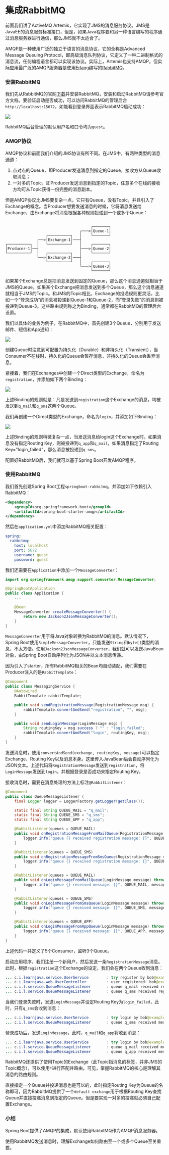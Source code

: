 # 集成RabbitMQ

前面我们讲了ActiveMQ Artemis，它实现了JMS的消息服务协议。JMS是JavaEE的消息服务标准接口，但是，如果Java程序要和另一种语言编写的程序通过消息服务器进行通信，那么JMS就不太适合了。

AMQP是一种使用广泛的独立于语言的消息协议，它的全称是Advanced Message Queuing Protocol，即高级消息队列协议，它定义了一种二进制格式的消息流，任何编程语言都可以实现该协议。实际上，Artemis也支持AMQP，但实际应用最广泛的AMQP服务器是使用[Erlang](https://www.erlang.org/)编写的[RabbitMQ](https://www.rabbitmq.com/)。

### 安装RabbitMQ

我们先从RabbitMQ的官网[下载](https://www.rabbitmq.com/download.html)并安装RabbitMQ，安装和启动RabbitMQ请参考官方文档。要验证启动是否成功，可以访问RabbitMQ的管理后台`http://localhost:15672`，如能看到登录界面表示RabbitMQ启动成功：

![](./集成RabbitMQ/1655533904021-9070d11a-b65f-4f9f-9ac8-14e5a67173fa.jpeg)

RabbitMQ后台管理的默认用户名和口令均为`guest`。

### AMQP协议

AMQP协议和前面我们介绍的JMS协议有所不同。在JMS中，有两种类型的消息通道：

1. 点对点的Queue，即Producer发送消息到指定的Queue，接收方从Queue收取消息；
2. 一对多的Topic，即Producer发送消息到指定的Topic，任意多个在线的接收方均可从Topic获得一份完整的消息副本。

但是AMQP协议比JMS要复杂一点，它只有Queue，没有Topic，并且引入了Exchange的概念。当Producer想要发送消息的时候，它将消息发送给Exchange，由Exchange将消息根据各种规则投递到一个或多个Queue：
```

                                      ┌───────┐
                                 ┌───>│Queue-1│
                  ┌──────────┐   │    └───────┘
              ┌──>│Exchange-1│───┤
┌──────────┐  │   └──────────┘   │    ┌───────┐
│Producer-1│──┤                  ├───>│Queue-2│
└──────────┘  │   ┌──────────┐   │    └───────┘
              └──>│Exchange-2│───┤
                  └──────────┘   │    ┌───────┐
                                 └───>│Queue-3│
                                      └───────┘
```
如果某个Exchange总是把消息发送到固定的Queue，那么这个消息通道就相当于JMS的Queue。如果某个Exchange把消息发送到多个Queue，那么这个消息通道就相当于JMS的Topic。和JMS的Topic相比，Exchange的投递规则更灵活，比如一个“登录成功”的消息被投递到Queue-1和Queue-2，而“登录失败”的消息则被投递到Queue-3。这些路由规则称之为Binding，通常都在RabbitMQ的管理后台设置。

我们以具体的业务为例子，在RabbitMQ中，首先创建3个Queue，分别用于发送邮件、短信和App通知：

![](./集成RabbitMQ/1655533904035-02beeaf6-ad9e-41be-a6f5-98aa7c155f3d.jpeg)

创建Queue时注意到可配置为持久化（Durable）和非持久化（Transient），当Consumer不在线时，持久化的Queue会暂存消息，非持久化的Queue会丢弃消息。

紧接着，我们在Exchanges中创建一个Direct类型的Exchange，命名为`registration`，并添加如下两个Binding：

![](./集成RabbitMQ/1655533903994-e1503bfe-31b7-4a9d-8aa5-0ca32e191c29.png)

上述Binding的规则就是：凡是发送到`registration`这个Exchange的消息，均被发送到`q_mail`和`q_sms`这两个Queue。

我们再创建一个Direct类型的Exchange，命名为`login`，并添加如下Binding：

![](./集成RabbitMQ/1655533904018-d7741cc6-b81c-405d-9fbb-26bbdf18a404.png)

上述Binding的规则稍微复杂一点，当发送消息给login这个Exchange时，如果消息没有指定Routing Key，则被投递到`q_app`和`q_mail`，如果消息指定了Routing Key="login_failed"，那么消息被投递到`q_sms`。

配置好RabbitMQ后，我们就可以基于Spring Boot开发AMQP程序。

### 使用RabbitMQ

我们首先创建Spring Boot工程`springboot-rabbitmq`，并添加如下依赖引入RabbitMQ：
```xml
<dependency>
    <groupId>org.springframework.boot</groupId>
    <artifactId>spring-boot-starter-amqp</artifactId>
</dependency>
```
然后在`application.yml`中添加RabbitMQ相关配置：
```yaml
spring:
  rabbitmq:
    host: localhost
    port: 5672
    username: guest
    password: guest
```
我们还需要在`Application`中添加一个`MessageConverter`：
```java
import org.springframework.amqp.support.converter.MessageConverter;

@SpringBootApplication
public class Application {
    ...

    @Bean
    MessageConverter createMessageConverter() {
        return new Jackson2JsonMessageConverter();
    }
}
```
`MessageConverter`用于将Java对象转换为RabbitMQ的消息。默认情况下，Spring Boot使用`SimpleMessageConverter`，只能发送`String`和`byte[]`类型的消息，不太方便。使用`Jackson2JsonMessageConverter`，我们就可以发送JavaBean对象，由Spring Boot自动序列化为JSON并以文本消息传递。

因为引入了starter，所有RabbitMQ相关的Bean均自动装配，我们需要在Producer注入的是`RabbitTemplate`：
```java
@Component
public class MessagingService {
    @Autowired
    RabbitTemplate rabbitTemplate;

    public void sendRegistrationMessage(RegistrationMessage msg) {
        rabbitTemplate.convertAndSend("registration", "", msg);
    }

    public void sendLoginMessage(LoginMessage msg) {
        String routingKey = msg.success ? "" : "login_failed";
        rabbitTemplate.convertAndSend("login", routingKey, msg);
    }
}
```
发送消息时，使用`convertAndSend(exchange, routingKey, message)`可以指定Exchange、Routing Key以及消息本身。这里传入JavaBean后会自动序列化为JSON文本。上述代码将`RegistrationMessage`发送到`registration`，将`LoginMessage`发送到`login`，并根据登录是否成功来指定Routing Key。

接收消息时，需要在消息处理的方法上标注`@RabbitListener`：
```java
@Component
public class QueueMessageListener {
    final Logger logger = LoggerFactory.getLogger(getClass());

    static final String QUEUE_MAIL = "q_mail";
    static final String QUEUE_SMS = "q_sms";
    static final String QUEUE_APP = "q_app";

    @RabbitListener(queues = QUEUE_MAIL)
    public void onRegistrationMessageFromMailQueue(RegistrationMessage message) throws Exception {
        logger.info("queue {} received registration message: {}", QUEUE_MAIL, message);
    }

    @RabbitListener(queues = QUEUE_SMS)
    public void onRegistrationMessageFromSmsQueue(RegistrationMessage message) throws Exception {
        logger.info("queue {} received registration message: {}", QUEUE_SMS, message);
    }

    @RabbitListener(queues = QUEUE_MAIL)
    public void onLoginMessageFromMailQueue(LoginMessage message) throws Exception {
        logger.info("queue {} received message: {}", QUEUE_MAIL, message);
    }

    @RabbitListener(queues = QUEUE_SMS)
    public void onLoginMessageFromSmsQueue(LoginMessage message) throws Exception {
        logger.info("queue {} received message: {}", QUEUE_SMS, message);
    }

    @RabbitListener(queues = QUEUE_APP)
    public void onLoginMessageFromAppQueue(LoginMessage message) throws Exception {
        logger.info("queue {} received message: {}", QUEUE_APP, message);
    }
}
```
上述代码一共定义了5个Consumer，监听3个Queue。

启动应用程序，我们注册一个新用户，然后发送一条`RegistrationMessage`消息。此时，根据`registration`这个Exchange的设定，我们会在两个Queue收到消息：
```java
... c.i.learnjava.service.UserService        : try register by bob@example.com...
... c.i.learnjava.web.UserController         : user registered: bob@example.com
... c.i.l.service.QueueMessageListener       : queue q_mail received registration message: [RegistrationMessage: email=bob@example.com, name=Bob, timestamp=1594559871495]
... c.i.l.service.QueueMessageListener       : queue q_sms received registration message: [RegistrationMessage: email=bob@example.com, name=Bob, timestamp=1594559871495]
```
当我们登录失败时，发送`LoginMessage`并设定Routing Key为`login_failed`，此时，只有`q_sms`会收到消息：
```java
... c.i.learnjava.service.UserService        : try login by bob@example.com...
... c.i.l.service.QueueMessageListener       : queue q_sms received message: [LoginMessage: email=bob@example.com, name=(unknown), success=false, timestamp=1594559886722]
```
登录成功后，发送`LoginMessage`，此时，`q_mail`和`q_app`将收到消息：
```java
... c.i.learnjava.service.UserService        : try login by bob@example.com...
... c.i.l.service.QueueMessageListener       : queue q_mail received message: [LoginMessage: email=bob@example.com, name=Bob, success=true, timestamp=1594559895251]
... c.i.l.service.QueueMessageListener       : queue q_app received message: [LoginMessage: email=bob@example.com, name=Bob, success=true, timestamp=1594559895251]
```
RabbitMQ还提供了使用Topic的Exchange（此Topic指消息的标签，并非JMS的Topic概念），可以使用`*`进行匹配并路由。可见，掌握RabbitMQ的核心是理解其消息的路由规则。

直接指定一个Queue并投递消息也是可以的，此时指定Routing Key为Queue的名称即可，因为RabbitMQ提供了一个`default exchange`用于根据Routing Key查找Queue并直接投递消息到指定的Queue。但是要实现一对多的投递就必须自己配置Exchange。

### 小结

Spring Boot提供了AMQP的集成，默认使用RabbitMQ作为AMQP消息服务器。

使用RabbitMQ发送消息时，理解Exchange如何路由至一个或多个Queue至关重要。
